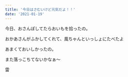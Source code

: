 ```yaml
---
title: '今日はさむいけど元気だよ！！'
date: '2021-01-19'
---
```


今日、おさんぽしてたらおいもを拾ったの。

おかあさんがふかしてくれて、風ちゃんといっしょにたべたよ

あまくておいしかったの。

また落っこちてないかなぁ〜

雷
